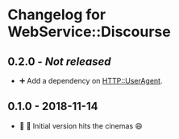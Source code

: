 # Changelog for WebService::Discourse

## 0.2.0 - *Not released*
  - :heavy_plus_sign: Add a dependency on [HTTP::UserAgent](
    https://github.com/sergot/http-useragent).

## 0.1.0 - 2018-11-14
  - :tada: :art: Initial version hits the cinemas :smile:
